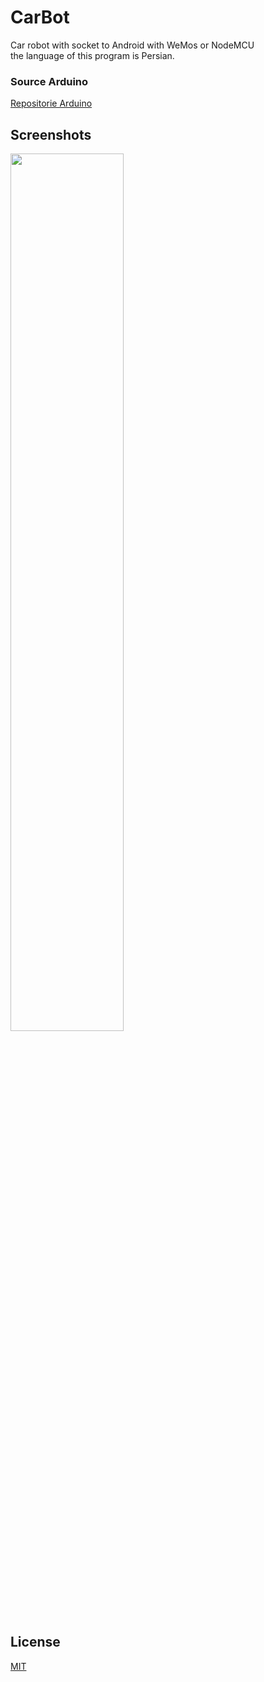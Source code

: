 # CarBot
Car robot with socket to Android with WeMos or NodeMCU
</br>
the language of this program is Persian.

### Source Arduino
<a href="https://github.com/mbfakourii/CarBot-Arduino">Repositorie Arduino</a>


## Screenshots
<img src="https://github.com/mbfakourii/CarBot-Android/blob/master/Screenshots/Screenshot_20201012-221305.png" width="60%"></img>

## License

[MIT](https://choosealicense.com/licenses/mit/)
